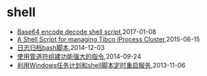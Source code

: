 # shell
* [Base64 encode decode shell script](/2017/2017-01-08-base64-encode-decode-shell),2017-01-08
* [A Shell Script for managing Tibco iProcess Cluster](/2015/2015-06-15-a-shell-script-for-managing-tibco-iprocess-cluster),2015-06-15
* [日志归档bash脚本](/2014/2014-12-03-shell-for-log-achive),2014-12-03
* [使用管道符组建功能强大的指令](/2014/2014-09-24-using-pipe-operator-to-impl-powful-commands),2014-09-24
* [利用Windows任务计划和shell脚本定时重启服务](/2013/2013-11-06-using-schedule-job-to-auto-start-service),2013-11-06
